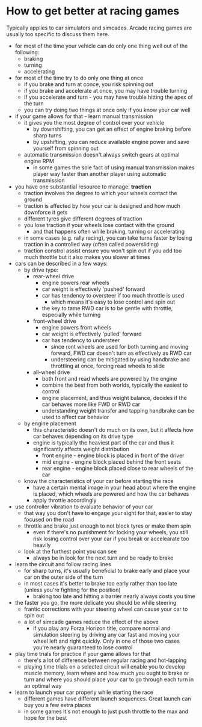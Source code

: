 # How to get better at racing games

Typically applies to car simulators and simcades. Arcade racing games are usually too specific to discuss them here.

- for most of the time your vehicle can do only one thing well out of the following:
  - braking
  - turning
  - accelerating
- for most of the time try to do only one thing at once
  - if you brake and turn at conce, you risk spinning out
  - if you brake and accelerate at once, you may have trouble turning
  - if you accelerate and turn - you may have trouble hitting the apex of the turn
  - you can try doing two things at once only if you know your car well
- if your game allows for that - learn manual transmission
  - it gives you the most degree of control over your vehicle
    - by downshifting, you can get an effect of engine braking before sharp turns
    - by upshifting, you can reduce available engine power and save yourself from spinning out
  - automatic transmission doesn't always switch gears at optimal engine RPM
    - in some games the sole fact of using manual transmission makes player way faster than another player using automatic transmission
- you have one substantial resource to manage: **traction**
  - traction involves the degree to which your wheels contact the ground
  - traction is affected by how your car is designed and how much downforce it gets 
  - different tyres give different degrees of traction
  - you lose traction if your wheels lose contact with the ground
    - and that happens often while braking, turning or accelerating
  - in some cases (e.g. rally racing), you can take turns faster by losing traction in a controlled way (often called powersliding)
  - traction constrol assist ensure you won't spin out if you add too much throttle but it also makes you slower at times
- cars can be described in a few ways:
  - by drive type:
    - rear-wheel drive
      - engine powers rear wheels
      - car weight is effectively 'pushed' forward
      - car has tendency to oversteer if too much throttle is used
        - which means it's easy to lose control and spin out
      - the key to tame RWD car is to be gentle with throttle, especially while turning
    - front-wheel drive
      - engine powers front wheels
      - car weight is effectively 'pulled' forward
      - car has tendency to understeer
        - since ront wheels are used for both turning and moving forward, FWD car doesn't turn as effectively as RWD car
        - understeering can be mitigated by using handbrake and throttling at once, forcing read wheels to slide 
    - all-wheel drive
      - both front and read wheels are powered by the engine
      - combine the best from both worlds, typically the easiest to control
      - engine placement, and thus weight balance, decides if the car behaves more like FWD or RWD car
      - understanding weight transfer and tapping handbrake can be used to affect car behavior
  - by engine placement
    - this characteristic doesn't do much on its own, but it affects how car behaves depending on its drive type
    - engine is typically the heaviest part of the car and thus it significantly affects weight distribution
      - front engine - engine block is placed in front of the driver
      - mid engine - engine block placed behind the front seats
      - rear engine - engine block placed close to rear wheels of the car
  - know the characteristics of your car before starting the race
    - have a certain mental image in your head about where the engine is placed, which wheels are powered and how the car behaves
    - apply throttle accordingly
- use controller vibration to evaluate behavior of your car
  - that way you don't have to engage your sight for that, easier to stay focused on the road
  - throttle and brake just enough to not block tyres or make them spin
    - even if there's no punishment for locking your wheels, you still risk losing control over your car if you break or accelearate too heavily
  - look at the furthest point you can see
    - always be in look for the next turn and be ready to brake
- learn the circuit and follow racing lines
  - for sharp turns, it's usually beneficial to brake early and place your car on the outer side of the turn
  - in most cases it's better to brake too early rather than too late (unless you're fighting for the position)
    - braking too late and hitting a barrier nearly always costs you time
- the faster you go, the more delicate you should be while steering
  - frantic corrections with your steering wheel can cause your car to spin out
  - a lot of simcade games reduce the effect of the above
    - if you play any Forza Horizon title, compare normal and simulation steering by driving any car fast and moving your wheel left and right quickly. Only in one of those two cases you're nearly guaranteed to lose control
- play time trials for practice if your game allows for that
  - there's a lot of difference between regular racing and hot-lapping
  - playing time trials on a selected circuit will enable you to develop muscle memory, learn where and how much you ought to brake or turn and where you should place your car to go through each turn in an optimal way
- learn to launch your car properly while starting the race
  - different games have different launch sequences. Great launch can buy you a few extra places
  - in some games it's not enough to just push throttle to the max and hope for the best  
